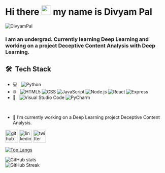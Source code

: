 

<!--
**DivyamPal/DivyamPal** is a ✨ _special_ ✨ repository because its `README.md` (this file) appears on your GitHub profile.

Here are some ideas to get you started:

- 🔭 I’m currently working on ...
- 🌱 I’m currently learning ...
- 👯 I’m looking to collaborate on ...
- 🤔 I’m looking for help with ...
- 💬 Ask me about ...
- 📫 How to reach me: ...
- 😄 Pronouns: ...
- ⚡ Fun fact: ...
-->
<h1>Hi there <img src="https://raw.githubusercontent.com/aemmadi/aemmadi/master/wave.gif" width="30px"> my name is Divyam Pal</h1>
<p align="left"> <img src="https://komarev.com/ghpvc/?username=DivyamPal&label=Profile%20views&color=0e75b6&style=flat" alt="DivyamPal" /> </p>
<h3> I am an undergrad. Currently learning Deep Learning and working on a project Deceptive Content Analysis with Deep Learning.</h3>

## 🛠 &nbsp;Tech Stack

- 💻 &nbsp;
  ![Python](https://img.shields.io/badge/-Python-333333?style=flat&logo=python)
- 🌐 &nbsp;
  ![HTML5](https://img.shields.io/badge/-HTML5-333333?style=flat&logo=HTML5)
  ![CSS](https://img.shields.io/badge/-CSS-333333?style=flat&logo=CSS3&logoColor=1572B6)
  ![JavaScript](https://img.shields.io/badge/-JavaScript-333333?style=flat&logo=javascript)
  ![Node.js](https://img.shields.io/badge/-Node.js-333333?style=flat&logo=node.js)
  ![React](https://img.shields.io/badge/-React-333333?style=flat&logo=react)
  ![Express](https://img.shields.io/badge/-Express-333333?style=flat&logo=express)
- 🔧 &nbsp;
  ![Visual Studio Code](https://img.shields.io/badge/-Visual%20Studio%20Code-333333?style=flat&logo=visual-studio-code&logoColor=007ACC)
  ![PyCharm](https://img.shields.io/badge/-PyCharm-333333?style=flat&logo=pycharm&logoColor=007ACC)

<br/>

- 🔭 I’m currently working on a Deep Learning project Deceptive Content Analysis. 


[<img align="center" src='https://cdn.jsdelivr.net/npm/simple-icons@3.0.1/icons/github.svg' alt='github' height='40'>](https://github.com/DivyamPal)  [<img align="center" src='https://cdn.jsdelivr.net/npm/simple-icons@3.0.1/icons/linkedin.svg' alt='linkedin' height='40'>](https://in.linkedin.com/in/divyampal)  [<img align="center" src='https://cdn.jsdelivr.net/npm/simple-icons@3.0.1/icons/twitter.svg' alt='twitter' height='40'>](https://twitter.com/https://twitter.com/Divyam2402)  


[![Top Langs](https://github-readme-stats.vercel.app/api/top-langs/?username=DivyamPal)](https://github.com/DivyamPal/github-readme-stats)

![GitHub stats](https://github-readme-stats.vercel.app/api?username=DivyamPal&show_icons=true)  
![GitHub Streak](https://github-readme-streak-stats.herokuapp.com/?user=DivyamPal&theme=dark)

<!-- ![GitHub Activity Graph](https://activity-graph.herokuapp.com/graph?username=DivyamPal) -->
